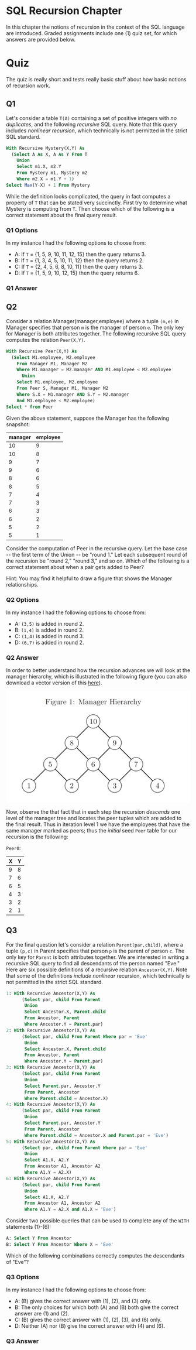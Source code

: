 # SQL Recursion Chapter

In this chapter the notions of recursion in the context of the SQL language are 
introduced. Graded assignments include one (1) quiz set, for which answers are 
provided below.


# Quiz

The quiz is really short and tests really basic stuff about how basic notions of 
recursion work.


## Q1

Let's consider a table `T(A)` containing a set of positive integers with *no duplicates*, 
and the following *recursive* SQL query. Note that this query includes *nonlinear recursion*, 
which technically is not permitted in the strict SQL standard.

```sql
With Recursive Mystery(X,Y) As
  (Select A As X, A As Y From T
    Union
    Select m1.X, m2.Y
    From Mystery m1, Mystery m2
    Where m2.X = m1.Y + 1)
Select Max(Y-X) + 1 From Mystery
```

While the definition looks complicated, the query in fact computes a property of `T` that can be 
stated very succinctly. First try to determine what Mystery is computing from `T`. Then choose 
which of the following is a correct statement about the final query result.

### Q1 Options

In my instance I had the following options to choose from:

 * A: If `T` = {1, 5, 9, 10, 11, 12, 15} then the query returns 3.
 * B: If `T` = {1, 3, 4, 5, 10, 11, 12} then the query returns 2.
 * C: If `T` = {2, 4, 5, 6, 8, 10, 11} then the query returns 3.
 * D: If `T` = {1, 5, 9, 10, 12, 15} then the query returns 6.

### Q1 Answer

## Q2

Consider a relation Manager(manager,employee) where a tuple `(m,e)` in Manager specifies that 
person `m` is the manager of person `e`. The only key for Manager is both attributes together. 
The following recursive SQL query computes the relation `Peer(X,Y)`.

```sql
With Recursive Peer(X,Y) As
  (Select M1.employee, M2.employee
    From Manager M1, Manager M2
    Where M1.manager = M2.manager AND M1.employee < M2.employee
      Union
    Select M1.employee, M2.employee
    From Peer S, Manager M1, Manager M2
    Where S.X = M1.manager AND S.Y = M2.manager
    And M1.employee < M2.employee)
Select * from Peer
```

Given the above statement, suppose the Manager has the following snapshot: 

| manager | employee |
|---------|----------|
|    10   |     9    |
|    10   |     8    |
|    9    |     7    |
|    9    |     6    |
|    8    |     6    |
|    8    |     5    |
|    7    |     4    |
|    7    |     3    |
|    6    |     3    |
|    6    |     2    |
|    5    |     2    |
|    5    |     1    |

Consider the computation of Peer in the recursive query. Let the base case -- the first 
term of the Union -- be "round 1." Let each subsequent round of the recursion 
be "round 2," "round 3," and so on. Which of the following is a correct statement about 
when a pair gets added to Peer? 

Hint: You may find it helpful to draw a figure that shows the Manager relationships.

### Q2 Options

In my instance I had the following options to choose from:

 * A: `(3,5)` is added in round 2.
 * B: `(1,4)` is added in round 2.
 * C: `(1,4)` is added in round 3.
 * D: `(6,7)` is added in round 2.

### Q2 Answer

In order to better understand how the recursion advances we will look at the manager
hierarchy, which is illustrated in the following figure (you can also download a 
vector version of this [here][1]).

![manager hierarchy][myimage]

Now, observe the that fact that in each step the recursion *descends* one level of the manager
tree and locates the peer tuples which are added to the final result. Thus in iteration level
1 we have the employees that have the same manager marked as peers; thus the *initial* 
seed `Peer` table for our recursion is the following:

 `Peer0`:
 
|   X  |   Y   |
|------|-------|
| 9 | 8 |
| 7 | 6 |
| 6 | 5 |
| 4 | 3 |
| 3 | 2 |
| 2 | 1 |



## Q3

For the final question let's consider a relation `Parent(par,child)`, where a tuple `(p,c)` 
in Parent specifies that person `p` is the parent of person `c`. The only key for `Parent` 
is both attributes together. We are interested in writing a recursive SQL query to find 
all descendants of the person named "Eve." Here are six possible definitions of a 
recursive relation `Ancestor(X,Y)`. Note that some of the definitions *include nonlinear* 
recursion, which technically is not permitted in the strict SQL standard.

```sql
1: With Recursive Ancestor(X,Y) As
      (Select par, child From Parent
       Union
       Select Ancestor.X, Parent.child
       From Ancestor, Parent
       Where Ancestor.Y = Parent.par)
2: With Recursive Ancestor(X,Y) As
      (Select par, child From Parent Where par = 'Eve'
       Union
       Select Ancestor.X, Parent.child
       From Ancestor, Parent
       Where Ancestor.Y = Parent.par)
3: With Recursive Ancestor(X,Y) As
      (Select par, child From Parent
       Union
       Select Parent.par, Ancestor.Y
       From Parent, Ancestor
       Where Parent.child = Ancestor.X)
4: With Recursive Ancestor(X,Y) As
      (Select par, child From Parent
       Union
       Select Parent.par, Ancestor.Y
       From Parent, Ancestor
       Where Parent.child = Ancestor.X and Parent.par = 'Eve')
5: With Recursive Ancestor(X,Y) As
      (Select par, child From Parent Where par = 'Eve'
       Union
       Select A1.X, A2.Y
       From Ancestor A1, Ancestor A2
       Where A1.Y = A2.X)
6: With Recursive Ancestor(X,Y) As
      (Select par, child From Parent
       Union
       Select A1.X, A2.Y
       From Ancestor A1, Ancestor A2
       Where A1.Y = A2.X and A1.X = 'Eve')
```

Consider two possible queries that can be used to complete any of the `WITH` 
statements (1)-(6):

```sql
A: Select Y From Ancestor
B: Select Y From Ancestor Where X = 'Eve'
```

Which of the following combinations correctly computes the descendants of "Eve"?

### Q3 Options

In my instance I had the following options to choose from:

 * A: (B) gives the correct answer with (1), (2), and (3) only.
 * B: The only choices for which both (A) and (B) both give the correct answer are (1) and (2). 
 * C: (B) gives the correct answer with (1), (2), (3), and (6) only.
 * D: Neither (A) nor (B) give the correct answer with (4) and (6).

### Q3 Answer

[myimage]: manager_hierarchy.jpg 
[1]: manager_hierarchy.pdf